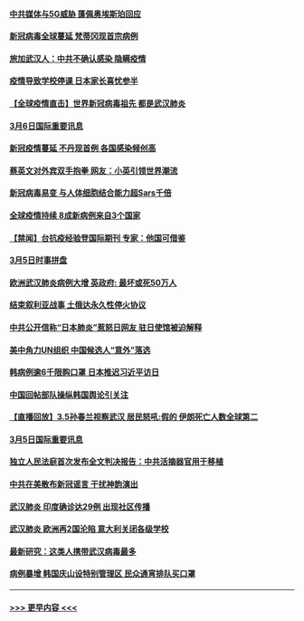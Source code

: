 #### [中共媒体与5G威胁 蓬佩奥埃斯珀回应](../pages/prog202/a102793514.md?t=03070131) 
#### [新冠病毒全球蔓延 梵蒂冈现首宗病例](../pages/prog202/a102793500.md?t=03070131) 
#### [旅加武汉人：中共不确认感染 隐瞒疫情](../pages/prog202/a102793446.md?t=03070131) 
#### [疫情导致学校停课 日本家长喜忧参半](../pages/prog202/a102793448.md?t=03070131) 
#### [【全球疫情直击】世界新冠病毒祖先 都是武汉肺炎](../pages/prog202/a102793272.md?t=03070131) 
#### [3月6日国际重要讯息](../pages/prog202/a102793252.md?t=03070131) 
#### [新冠疫情蔓延 不丹现首例 各国感染频创高](../pages/prog202/a102793120.md?t=03070131) 
#### [蔡英文对外宾双手抱拳 网友：小英引领世界潮流](../pages/prog202/a102793003.md?t=03070131) 
#### [新冠病毒易变 与人体细胞结合能力超Sars千倍](../pages/prog202/a102792974.md?t=03070131) 
#### [全球疫情持续 8成新病例来自3个国家](../pages/prog202/a102792857.md?t=03070131) 
#### [【禁闻】台抗疫经验登国际期刊 专家：他国可借鉴](../pages/prog202/a102792813.md?t=03070131) 
#### [3月5日时事拼盘](../pages/prog202/a102792802.md?t=03070131) 
#### [欧洲武汉肺炎病例大增 英政府: 最坏或死50万人](../pages/prog202/a102792740.md?t=03070131) 
#### [结束叙利亚战事 土俄达永久性停火协议](../pages/prog202/a102792768.md?t=03070131) 
#### [中共公开信称“日本肺炎”惹怒日网友  驻日使馆被迫解释](../pages/prog202/a102792702.md?t=03070131) 
#### [美中角力UN组织 中国候选人“意外”落选](../pages/prog202/a102792651.md?t=03070131) 
#### [韩病例逾6千限购口罩 日本推迟习近平访日](../pages/prog202/a102792657.md?t=03070131) 
#### [中国回帖部队操纵韩国舆论引关注](../pages/prog202/a102792604.md?t=03070131) 
#### [【直播回放】3.5孙春兰视察武汉 居民怒吼:假的 伊朗死亡人数全球第二](../pages/prog202/a102792487.md?t=03070131) 
#### [3月5日国际重要讯息](../pages/prog202/a102792420.md?t=03070131) 
#### [独立人民法庭首次发布全文判决报告：中共活摘器官用于移植](../pages/prog202/a102792401.md?t=03070131) 
#### [中共在美散布新冠谣言 干扰神韵演出](../pages/prog202/a102792386.md?t=03070131) 
#### [武汉肺炎 印度确诊达29例 出现社区传播](../pages/prog202/a102792349.md?t=03070131) 
#### [武汉肺炎 欧洲再2国沦陷 意大利关闭各级学校](../pages/prog202/a102792333.md?t=03070131) 
#### [最新研究：这类人携带武汉病毒最多](../pages/prog202/a102792332.md?t=03070131) 
#### [病例暴增 韩国庆山设特别管理区 民众通宵排队买口罩](../pages/prog202/a102792310.md?t=03070131) 

----
#### [ >>> 更早内容 <<< ](../indexes/prog202-earlier.md)

